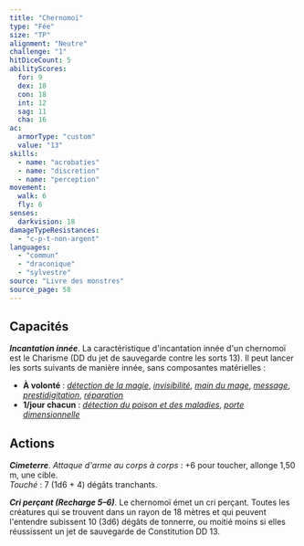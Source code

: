 ```yaml
---
title: "Chernomoï"
type: "Fée"
size: "TP"
alignment: "Neutre"
challenge: "1"
hitDiceCount: 5
abilityScores:
  for: 9
  dex: 18
  con: 18
  int: 12
  sag: 11
  cha: 16
ac:
  armorType: "custom"
  value: "13"
skills:
  - name: "acrobaties"
  - name: "discretion"
  - name: "perception"
movement:
  walk: 6
  fly: 6
senses:
  darkvision: 18
damageTypeResistances:
  - "c-p-t-non-argent"
languages:
  - "commun"
  - "draconique"
  - "sylvestre"
source: "Livre des monstres"
source_page: 58
---
```

## Capacités
_**Incantation innée**_. La caractéristique d'incantation innée d'un chernomoï est le Charisme (DD du jet de sauvegarde contre les sorts 13). Il peut lancer les sorts suivants de manière innée, sans composantes matérielles :
* **À volonté** : [_détection de la magie_](/grimoire/detection-de-la-magie/), [_invisibilité_](/grimoire/invisibilite/), [_main du mage_](/grimoire/main-du-mage/), [_message_](/grimoire/message/), [_prestidigitation_](/grimoire/prestidigitation/), [_réparation_](/grimoire/reparation/)
* **1/jour chacun** : [_détection du poison et des maladies_](/grimoire/detection-du-poison-et-des-maladies/), [_porte dimensionnelle_](/grimoire/porte-dimensionnelle/)

## Actions
_**Cimeterre**_. _Attaque d'arme au corps à corps_ : +6 pour toucher, allonge 1,50 m, une cible.  
_Touché_ : 7 (1d6 + 4) dégâts tranchants.

_**Cri perçant (Recharge 5–6)**_. Le chernomoï émet un cri perçant. Toutes les créatures qui se trouvent dans un rayon de 18 mètres et qui peuvent l'entendre subissent 10 (3d6) dégâts de tonnerre, ou moitié moins si elles réussissent un jet de sauvegarde de Constitution DD 13.
